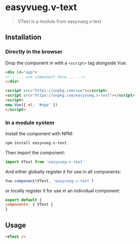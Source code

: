 # easyvueg.v-text

> VText is a module from easyvueg.v-text

## Installation

### Directly in the browser

Drop the component in with a `<script>` tag alongside Vue:

```html
<div id="app">
<!-- ... use component here ... -->
</div>

<script src="https://unpkg.com/vue"></script>
<script src="https://unpkg.com/easyvueg.v-text"></script>
<script>
new Vue({ el: '#app' })
</script>
```

### In a module system

Install the component with NPM:

```bash
npm install easyvueg.v-text
```

Then import the component:

```js
import VText from 'easyvueg.v-text'
```

And either globally register it for use in all components:

```js
Vue.component(VText, 'easyvueg.v-text')
```

or locally register it for use in an individual component:

```js
export default {
components: { VText }
}
```

## Usage

```html
<VText />
```
